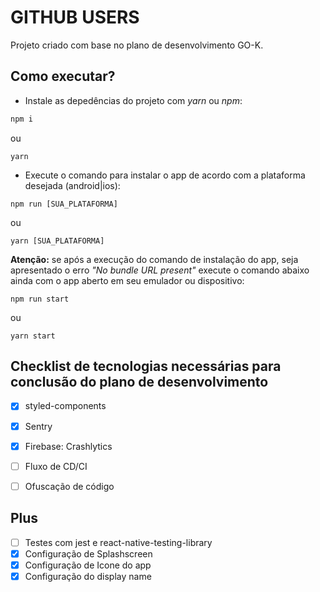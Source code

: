 # GITHUB USERS

Projeto criado com base no plano de desenvolvimento GO-K.

## Como executar?

- Instale as depedências do projeto com _yarn_ ou _npm_:

```bash
npm i
```
ou
```
yarn
```

- Execute o comando para instalar o app de acordo com a plataforma desejada (android|ios):

```
npm run [SUA_PLATAFORMA]
```
ou
```
yarn [SUA_PLATAFORMA]
```

**Atenção:** se após a execução do comando de instalação do app, seja apresentado o erro _"No bundle URL present"_ execute o comando abaixo ainda com o app aberto em seu emulador ou dispositivo:
```
npm run start
```
ou
```
yarn start
```

## Checklist de tecnologias necessárias para conclusão do plano de desenvolvimento
- [x] styled-components
- [x] Sentry
- [x] Firebase: Crashlytics
- [ ] Fluxo de CD/CI
- [ ] Ofuscação de código


## Plus
- [ ] Testes com jest e react-native-testing-library
- [x] Configuração de Splashscreen
- [x] Configuração de Icone do app
- [x] Configuração do display name
